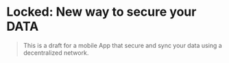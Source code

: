 # Locked: New way to secure your DATA

> This is a draft for a mobile App that secure and sync your data using a decentralized network.
